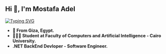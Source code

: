 ##                                                        Hi 👋, I'm Mostafa Adel
[![Typing SVG](https://readme-typing-svg.demolab.com?font=Fira+Code&pause=1000&random=false&width=435&lines=Welcome+to+Mostafa's+GitHub)](https://git.io/typing-svg)
<!--
**mostafa0adel/mostafa0adel** is a ✨ _special_ ✨ repository because its `README.md` (this file) appears on your GitHub profile.
-->

- <strong>🏫 From Giza, Egypt.<strong><br/>
- 👩🏻‍💻 Student at Faculty of Computers and Artificial Intelligence - Cairo University.<br/>
- .NET BackEnd Devloper - Software Engineer.<br/>

